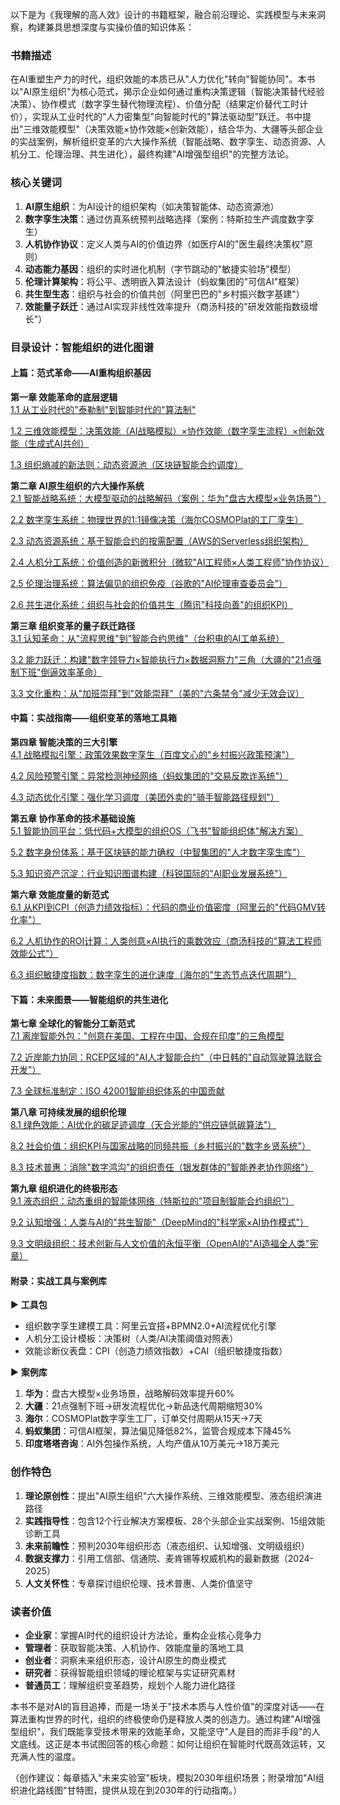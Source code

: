 
以下是为《我理解的高人效》设计的书籍框架，融合前沿理论、实践模型与未来洞察，构建兼具思想深度与实操价值的知识体系：


### 书籍描述  
在AI重塑生产力的时代，组织效能的本质已从"人力优化"转向"智能协同"。本书以"AI原生组织"为核心范式，揭示企业如何通过重构决策逻辑（智能决策替代经验决策）、协作模式（数字孪生替代物理流程）、价值分配（结果定价替代工时计价），实现从工业时代的"人力密集型"向智能时代的"算法驱动型"跃迁。书中提出"三维效能模型"（决策效能×协作效能×创新效能），结合华为、大疆等头部企业的实战案例，解析组织变革的六大操作系统（智能战略、数字孪生、动态资源、人机分工、伦理治理、共生进化），最终构建"AI增强型组织"的完整方法论。


### 核心关键词  
1. **AI原生组织**：为AI设计的组织架构（如决策智能体、动态资源池）  
2. **数字孪生决策**：通过仿真系统预判战略选择（案例：特斯拉生产调度数字孪生）  
3. **人机协作协议**：定义人类与AI的价值边界（如医疗AI的"医生最终决策权"原则）  
4. **动态能力基因**：组织的实时进化机制（字节跳动的"敏捷实验场"模型）  
5. **伦理计算架构**：将公平、透明嵌入算法设计（蚂蚁集团的"可信AI"框架）  
6. **共生型生态**：组织与社会的价值共创（阿里巴巴的"乡村振兴数字基建"）  
7. **效能量子跃迁**：通过AI实现非线性效率提升（商汤科技的"研发效能指数级增长"）  


### 目录设计：智能组织的进化图谱  

#### 上篇：范式革命——AI重构组织基因  
**第一章 效能革命的底层逻辑**  
[1.1 从工业时代的"泰勒制"到智能时代的"算法制"](./book/1-1)  

[1.2 三维效能模型：决策效能（AI战略模拟）×协作效能（数字孪生流程）×创新效能（生成式AI共创）](./book/1-2)  

[1.3 组织熵减的新法则：动态资源池（区块链智能合约调度）](./book/1-3)  

**第二章 AI原生组织的六大操作系统**  
[2.1 智能战略系统：大模型驱动的战略解码（案例：华为"盘古大模型×业务场景"）](./book/2-1) 

[2.2 数字孪生系统：物理世界的1:1镜像决策（海尔COSMOPlat的工厂孪生） ](./book/2-2)    

[2.3 动态资源系统：基于智能合约的按需配置（AWS的Serverless组织架构）  ](./book/2-3)  

[2.4 人机分工系统：价值创造的新微积分（微软"AI工程师×人类工程师"协作协议）](./book/2-4) 

[2.5 伦理治理系统：算法偏见的组织免疫（谷歌的"AI伦理审查委员会"）](./book/2-5)     

[2.6 共生进化系统：组织与社会的价值共生（腾讯"科技向善"的组织KPI） ](./book/2-6)   

**第三章 组织变革的量子跃迁路径**  
[3.1 认知革命：从"流程思维"到"智能合约思维"（台积电的AI工单系统）](./book/3-1)     

[3.2 能力跃迁：构建"数字领导力×智能执行力×数据洞察力"三角（大疆的"21点强制下班"倒逼效率革命）](./book/3-2) 

[3.3 文化重构：从"加班崇拜"到"效能崇拜"（美的"六条禁令"减少无效会议）](./book/3-3)  


#### 中篇：实战指南——组织变革的落地工具箱  
**第四章 智能决策的三大引擎**  
[4.1 战略模拟引擎：政策效果数字孪生（百度文心的"乡村振兴政策预演"） ](./book/4-1)  

[4.2 风险预警引擎：异常检测神经网络（蚂蚁集团的"交易反欺诈系统"）](./book/4-2)  

[4.3 动态优化引擎：强化学习调度（美团外卖的"骑手智能路径规划"）](./book/4-3)

**第五章 协作革命的技术基础设施**  
[5.1 智能协同平台：低代码+大模型的组织OS（飞书"智能组织体"解决方案）  ](./book/5-1)

[5.2 数字身份体系：基于区块链的能力确权（中智集团的"人才数字孪生库"） ](./book/5-2) 

[5.3 知识资产沉淀：行业知识图谱构建（科锐国际的"AI职业发展系统"）  ](./book/5-3)

**第六章 效能度量的新范式**  
[6.1 从KPI到CPI（创造力绩效指标）：代码的商业价值密度（阿里云的"代码GMV转化率"）  ](./book/6-1)

[6.2 人机协作的ROI计算：人类创意×AI执行的乘数效应（商汤科技的"算法工程师效能公式"）  ](./book/6-2)

[6.3 组织敏捷度指数：数字孪生的进化速度（海尔的"生态节点迭代周期"）](./book/6-3)  


#### 下篇：未来图景——智能组织的共生进化  
**第七章 全球化的智能分工新范式**  
[7.1 离岸智能外包："创意在美国、工程在中国、合规在印度"的三角模型](./book/7-1)  

[7.2 近岸能力协同：RCEP区域的"AI人才智能合约"（中日韩的"自动驾驶算法联合开发"）](./book/7-2) 

[7.3 全球标准制定：ISO 42001智能组织体系的中国贡献](./book/7-3)    

**第八章 可持续发展的组织伦理**  
[8.1 绿色效能：AI优化的碳足迹调度（天合光能的"供应链低碳算法"）](./book/8-1)

[8.2 社会价值：组织KPI与国家战略的同频共振（乡村振兴的"数字乡贤系统"） ](./book/8-2)  

[8.3 技术普惠：消除"数字鸿沟"的组织责任（银发群体的"智能养老协作网络"）](./book/8-3)     
  

**第九章 组织进化的终极形态**  
[9.1 液态组织：动态重组的智能体网络（特斯拉的"项目制智能合约组织"）](./book/9-1)  

[9.2 认知增强：人类与AI的"共生智能"（DeepMind的"科学家×AI协作模式"） ](./book/9-2)  

[9.3 文明级组织：技术创新与人文价值的永恒平衡（OpenAI的"AI造福全人类"宪章）](./book/9-3)     


#### 附录：实战工具与案例库  
▶ **工具包**  
- 组织数字孪生建模工具：阿里云宜搭+BPMN2.0+AI流程优化引擎  
- 人机分工设计模板：决策树（人类/AI决策阈值对照表）  
- 效能诊断仪表盘：CPI（创造力绩效指数）+CAI（组织敏捷度指数）  

▶ **案例库**  
1. **华为**：盘古大模型×业务场景，战略解码效率提升60%  
2. **大疆**：21点强制下班→研发流程优化→新品迭代周期缩短30%  
3. **海尔**：COSMOPlat数字孪生工厂，订单交付周期从15天→7天  
4. **蚂蚁集团**：可信AI框架，算法偏见降低82%，监管合规成本下降45%  
5. **印度塔塔咨询**：AI外包操作系统，人均产值从10万美元→18万美元  


### 创作特色  
1. **理论原创性**：提出"AI原生组织"六大操作系统、三维效能模型、液态组织演进路径  
2. **实践指导性**：包含12个行业解决方案模板、28个头部企业实战案例、15组效能诊断工具  
3. **未来前瞻性**：预判2030年组织形态（液态组织、认知增强、文明级组织）  
4. **数据支撑力**：引用工信部、信通院、麦肯锡等权威机构的最新数据（2024-2025）  
5. **人文关怀性**：专章探讨组织伦理、技术普惠、人类价值坚守  


### 读者价值  
- **企业家**：掌握AI时代的组织设计方法论，重构企业核心竞争力  
- **管理者**：获取智能决策、人机协作、效能度量的落地工具  
- **创业者**：洞察未来组织形态，设计AI原生的商业模式  
- **研究者**：获得智能组织领域的理论框架与实证研究素材  
- **普通员工**：理解组织变革趋势，规划个人能力进化路径  


本书不是对AI的盲目追捧，而是一场关于"技术本质与人性价值"的深度对话——在算法重构世界的时代，组织的终极使命仍是释放人类的创造力。通过构建"AI增强型组织"，我们既能享受技术带来的效能革命，又能坚守"人是目的而非手段"的人文底线。这正是本书试图回答的核心命题：如何让组织在智能时代既高效运转，又充满人性的温度。

（创作建议：每章插入"未来实验室"板块，模拟2030年组织场景；附录增加"AI组织进化路线图"甘特图，提供从现在到2030年的行动指南。）
